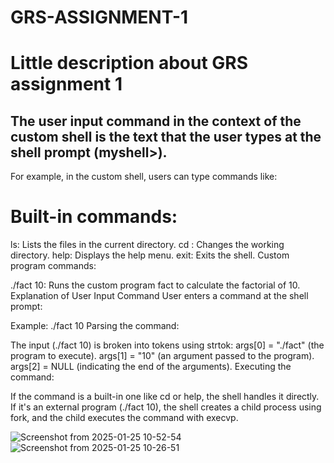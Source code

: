 # GRS-ASSIGNMENT-1
# Little description about GRS  assignment 1

## The user input command in the context of the custom shell is the text that the user types at the shell prompt (myshell>).

For example, in the custom shell, users can type commands like:

# Built-in commands:

ls: Lists the files in the current directory.
cd <directory>: Changes the working directory.
help: Displays the help menu.
exit: Exits the shell.
Custom program commands:

./fact 10: Runs the custom program fact to calculate the factorial of 10.
Explanation of User Input Command
User enters a command at the shell prompt:

Example: ./fact 10
Parsing the command:

The input (./fact 10) is broken into tokens using strtok:
args[0] = "./fact" (the program to execute).
args[1] = "10" (an argument passed to the program).
args[2] = NULL (indicating the end of the arguments).
Executing the command:

If the command is a built-in one like cd or help, the shell handles it directly.
If it's an external program (./fact 10), the shell creates a child process using fork, and the child executes the command with execvp.

![Screenshot from 2025-01-25 10-52-54](https://github.com/user-attachments/assets/58efef0b-4bb4-4594-b2fe-d648a44e374c)
![Screenshot from 2025-01-25 10-26-51](https://github.com/user-attachments/assets/cfd1f56e-c054-4914-94f7-672764f09f2c)
